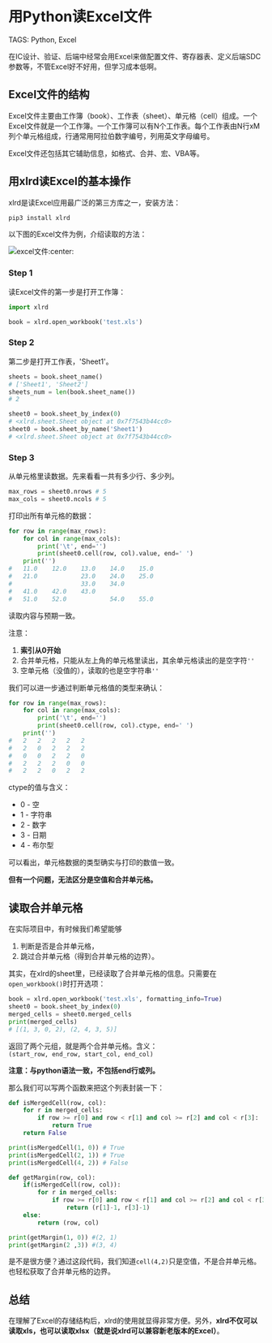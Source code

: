 
# 用Python读Excel文件

TAGS: Python, Excel

在IC设计、验证、后端中经常会用Excel来做配置文件、寄存器表、定义后端SDC参数等，不管Excel好不好用，但学习成本低啊。

## Excel文件的结构

Excel文件主要由工作簿（book）、工作表（sheet）、单元格（cell）组成。一个Excel文件就是一个工作簿。一个工作簿可以有N个工作表。每个工作表由N行xM列个单元格组成，行通常用阿拉伯数字编号，列用英文字母编号。

Excel文件还包括其它辅助信息，如格式、合并、宏、VBA等。

## 用xlrd读Excel的基本操作

xlrd是读Excel应用最广泛的第三方库之一，安装方法：
```bash
pip3 install xlrd
```

以下图的Excel文件为例，介绍读取的方法：

![excel文件:center:](image/py-36-01.png)

### Step 1

读Excel文件的第一步是打开工作簿：
```python
import xlrd

book = xlrd.open_workbook('test.xls')
```

### Step 2

第二步是打开工作表，'Sheet1'。

```python
sheets = book.sheet_name()
# ['Sheet1', 'Sheet2']
sheets_num = len(book.sheet_name())
# 2
```

```python
sheet0 = book.sheet_by_index(0)
# <xlrd.sheet.Sheet object at 0x7f7543b44cc0>
sheet0 = book.sheet_by_name('Sheet1')
# <xlrd.sheet.Sheet object at 0x7f7543b44cc0>
```

### Step 3

从单元格里读数据。先来看看一共有多少行、多少列。

```python
max_rows = sheet0.nrows # 5
max_cols = sheet0.ncols # 5
```

打印出所有单元格的数据：

```python
for row in range(max_rows):
    for col in range(max_cols):
        print('\t', end='')
        print(sheet0.cell(row, col).value, end=' ')
    print('')
#   11.0    12.0    13.0    14.0    15.0 
#   21.0            23.0    24.0    25.0 
#                   33.0    34.0
#   41.0    42.0    43.0
#   51.0    52.0            54.0    55.0 
```

读取内容与预期一致。

注意：
1. **索引从0开始**
2. 合并单元格，只能从左上角的单元格里读出，其余单元格读出的是空字符`''`
3. 空单元格（没值的），读取的也是空字符串`''`

我们可以进一步通过判断单元格值的类型来确认：
```python
for row in range(max_rows):
    for col in range(max_cols):
        print('\t', end='')
        print(sheet0.cell(row, col).ctype, end=' ')
    print('')
#	2 	2 	2 	2 	2
#	2 	0 	2 	2 	2 
#	0 	0 	2 	2 	0 
#	2 	2 	2 	0 	0 
#	2 	2 	0 	2 	2 
```

ctype的值与含义：
- 0 - 空
- 1 - 字符串
- 2 - 数字
- 3 - 日期
- 4 - 布尔型

可以看出，单元格数据的类型确实与打印的数值一致。

**但有一个问题，无法区分是空值和合并单元格。**

## 读取合并单元格

在实际项目中，有时候我们希望能够
1. 判断是否是合并单元格，
2. 跳过合并单元格（得到合并单元格的边界）。

其实，在xlrd的sheet里，已经读取了合并单元格的信息。只需要在`open_workbook()`时打开选项：
```python
book = xlrd.open_workbook('test.xls', formatting_info=True)
sheet0 = book.sheet_by_index(0)
merged_cells = sheet0.merged_cells
print(merged_cells)
# [(1, 3, 0, 2), (2, 4, 3, 5)]
```

返回了两个元组，就是两个合并单元格。含义：  
`(start_row, end_row, start_col, end_col)`

**注意：与python语法一致，不包括end行或列。**

那么我们可以写两个函数来把这个列表封装一下：
```python
def isMergedCell(row, col):
    for r in merged_cells:
        if row >= r[0] and row < r[1] and col >= r[2] and col < r[3]:
            return True
    return False

print(isMergedCell(1, 0)) # True
print(isMergedCell(2, 1)) # True
print(isMergedCell(4, 2)) # False

def getMargin(row, col):
    if(isMergedCell(row, col)):
        for r in merged_cells:
            if row >= r[0] and row < r[1] and col >= r[2] and col < r[3]:
                return (r[1]-1, r[3]-1)
    else:
        return (row, col)

print(getMargin(1, 0)) #(2, 1)
print(getMargin(2 ,3)) #(3, 4)
```

是不是很方便？通过这段代码，我们知道`cell(4,2)`只是空值，不是合并单元格。也轻松获取了合并单元格的边界。

## 总结

在理解了Excel的存储结构后，xlrd的使用就显得非常方便。另外，**xlrd不仅可以读取xls，也可以读取xlsx（就是说xlrd可以兼容新老版本的Excel）**。



